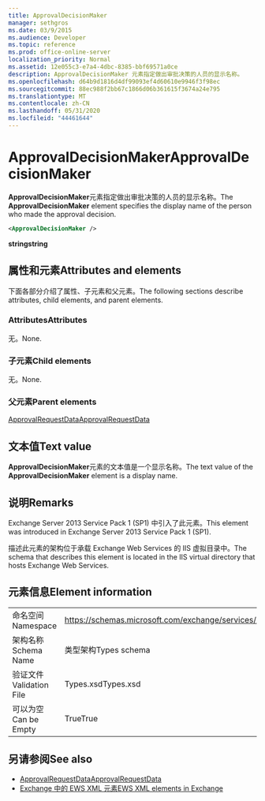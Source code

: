 ```yaml
---
title: ApprovalDecisionMaker
manager: sethgros
ms.date: 03/9/2015
ms.audience: Developer
ms.topic: reference
ms.prod: office-online-server
localization_priority: Normal
ms.assetid: 12e055c3-e7a4-4dbc-8385-bbf69571a0ce
description: ApprovalDecisionMaker 元素指定做出审批决策的人员的显示名称。
ms.openlocfilehash: d64b9d1816d4df99093ef4d60610e9946f3f98ec
ms.sourcegitcommit: 88ec988f2bb67c1866d06b361615f3674a24e795
ms.translationtype: MT
ms.contentlocale: zh-CN
ms.lasthandoff: 05/31/2020
ms.locfileid: "44461644"
---
```

# <a name="approvaldecisionmaker"></a><span data-ttu-id="92b13-103">ApprovalDecisionMaker</span><span class="sxs-lookup"><span data-stu-id="92b13-103">ApprovalDecisionMaker</span></span>

<span data-ttu-id="92b13-104">**ApprovalDecisionMaker**元素指定做出审批决策的人员的显示名称。</span><span class="sxs-lookup"><span data-stu-id="92b13-104">The **ApprovalDecisionMaker** element specifies the display name of the person who made the approval decision.</span></span> 
  
```XML
<ApprovalDecisionMaker />
```

 <span data-ttu-id="92b13-105">**string**</span><span class="sxs-lookup"><span data-stu-id="92b13-105">**string**</span></span>
## <a name="attributes-and-elements"></a><span data-ttu-id="92b13-106">属性和元素</span><span class="sxs-lookup"><span data-stu-id="92b13-106">Attributes and elements</span></span>

<span data-ttu-id="92b13-107">下面各部分介绍了属性、子元素和父元素。</span><span class="sxs-lookup"><span data-stu-id="92b13-107">The following sections describe attributes, child elements, and parent elements.</span></span>
  
### <a name="attributes"></a><span data-ttu-id="92b13-108">Attributes</span><span class="sxs-lookup"><span data-stu-id="92b13-108">Attributes</span></span>

<span data-ttu-id="92b13-109">无。</span><span class="sxs-lookup"><span data-stu-id="92b13-109">None.</span></span>
  
### <a name="child-elements"></a><span data-ttu-id="92b13-110">子元素</span><span class="sxs-lookup"><span data-stu-id="92b13-110">Child elements</span></span>

<span data-ttu-id="92b13-111">无。</span><span class="sxs-lookup"><span data-stu-id="92b13-111">None.</span></span>
  
### <a name="parent-elements"></a><span data-ttu-id="92b13-112">父元素</span><span class="sxs-lookup"><span data-stu-id="92b13-112">Parent elements</span></span>

[<span data-ttu-id="92b13-113">ApprovalRequestData</span><span class="sxs-lookup"><span data-stu-id="92b13-113">ApprovalRequestData</span></span>](approvalrequestdata.md)
  
## <a name="text-value"></a><span data-ttu-id="92b13-114">文本值</span><span class="sxs-lookup"><span data-stu-id="92b13-114">Text value</span></span>

<span data-ttu-id="92b13-115">**ApprovalDecisionMaker**元素的文本值是一个显示名称。</span><span class="sxs-lookup"><span data-stu-id="92b13-115">The text value of the **ApprovalDecisionMaker** element is a display name.</span></span> 
  
## <a name="remarks"></a><span data-ttu-id="92b13-116">说明</span><span class="sxs-lookup"><span data-stu-id="92b13-116">Remarks</span></span>

<span data-ttu-id="92b13-117">Exchange Server 2013 Service Pack 1 (SP1) 中引入了此元素。</span><span class="sxs-lookup"><span data-stu-id="92b13-117">This element was introduced in Exchange Server 2013 Service Pack 1 (SP1).</span></span>
  
<span data-ttu-id="92b13-118">描述此元素的架构位于承载 Exchange Web Services 的 IIS 虚拟目录中。</span><span class="sxs-lookup"><span data-stu-id="92b13-118">The schema that describes this element is located in the IIS virtual directory that hosts Exchange Web Services.</span></span>
  
## <a name="element-information"></a><span data-ttu-id="92b13-119">元素信息</span><span class="sxs-lookup"><span data-stu-id="92b13-119">Element information</span></span>

|||
|:-----|:-----|
|<span data-ttu-id="92b13-120">命名空间</span><span class="sxs-lookup"><span data-stu-id="92b13-120">Namespace</span></span>  <br/> |https://schemas.microsoft.com/exchange/services/2006/types  <br/> |
|<span data-ttu-id="92b13-121">架构名称</span><span class="sxs-lookup"><span data-stu-id="92b13-121">Schema Name</span></span>  <br/> |<span data-ttu-id="92b13-122">类型架构</span><span class="sxs-lookup"><span data-stu-id="92b13-122">Types schema</span></span>  <br/> |
|<span data-ttu-id="92b13-123">验证文件</span><span class="sxs-lookup"><span data-stu-id="92b13-123">Validation File</span></span>  <br/> |<span data-ttu-id="92b13-124">Types.xsd</span><span class="sxs-lookup"><span data-stu-id="92b13-124">Types.xsd</span></span>  <br/> |
|<span data-ttu-id="92b13-125">可以为空</span><span class="sxs-lookup"><span data-stu-id="92b13-125">Can be Empty</span></span>  <br/> |<span data-ttu-id="92b13-126">True</span><span class="sxs-lookup"><span data-stu-id="92b13-126">True</span></span>  <br/> |
   
## <a name="see-also"></a><span data-ttu-id="92b13-127">另请参阅</span><span class="sxs-lookup"><span data-stu-id="92b13-127">See also</span></span>

- [<span data-ttu-id="92b13-128">ApprovalRequestData</span><span class="sxs-lookup"><span data-stu-id="92b13-128">ApprovalRequestData</span></span>](approvalrequestdata.md)
- [<span data-ttu-id="92b13-129">Exchange 中的 EWS XML 元素</span><span class="sxs-lookup"><span data-stu-id="92b13-129">EWS XML elements in Exchange</span></span>](ews-xml-elements-in-exchange.md)

